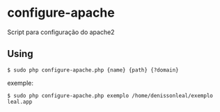 # configure-apache
Script para configuração do apache2


## Using

```
$ sudo php configure-apache.php {name} {path} {?domain}
```

exemple:
```
$ sudo php configure-apache.php exemplo /home/denissonleal/exemplo leal.app
```
